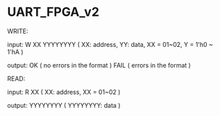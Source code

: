 # UART_FPGA_v2


WRITE:

input: W XX YYYYYYYY ( XX: address, YY: data, XX = 01~02, Y = 1'h0 ~ 1'hA )

output: OK ( no errors in the format ) 
        FAIL ( errors in the format )
        
        
READ:

input: R XX ( XX: address, XX = 01~02 )

output: YYYYYYYY ( YYYYYYYY: data )
